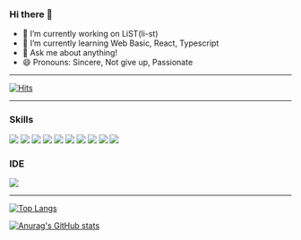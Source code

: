 ### Hi there 👋

- 🔭 I’m currently working on LiST(li-st)
- 🌱 I’m currently learning Web Basic, React, Typescript
- 💬 Ask me about anything!
- 😄 Pronouns: Sincere, Not give up, Passionate

* * *
[![Hits](https://hits.seeyoufarm.com/api/count/incr/badge.svg?url=https%3A%2F%2Fgithub.com%2FJangHyuckYun&count_bg=%236C52EF&title_bg=%23555555&icon=intellijidea.svg&icon_color=%23E7E7E7&title=hits&edge_flat=false)](https://hits.seeyoufarm.com)
* * *

### Skills
<img src="https://img.shields.io/badge/HTML--E34F26?style=flat&logo=HTML5&logoColor=E34F26"/>
<img src="https://img.shields.io/badge/CSS--1572B6?style=flat&logo=CSS3&logoColor=1572B6"/>
<img src="https://img.shields.io/badge/JS--F7DF1E?style=flat&logo=JavaScript&logoColor=F7DF1E"/>
<img src="https://img.shields.io/badge/React--61DAFB?style=flat&logo=React&logoColor=61DAFB"/>
<img src="https://img.shields.io/badge/Node.js--339933?style=flat&logo=Node.Js&logoColor=339933"/>
<img src="https://img.shields.io/badge/Chart.js--FF6384?style=flat&logo=Chart.js&logoColor=FF6384"/>
<img src="https://img.shields.io/badge/Java--ffffff?style=flat&logo=Java&logoColor=ffffff"/>
<img src="https://img.shields.io/badge/Spring--6DB33F?style=flat&logo=Spring&logoColor=6DB33F"/>
<img src="https://img.shields.io/badge/SpringBoot--6DB33F?style=flat&logo=SpringBoot&logoColor=6DB33F"/>
<img src="https://img.shields.io/badge/MariaDB--FFFFFF?style=flat&logo=MariaDB&logoColor=FFFFFF"/>

### IDE
<img src="https://img.shields.io/badge/IntelliJ--FFFFFF?style=flat&logo=IntelliJIDEA&logoColor=FFFFFF"/>

* * *
<!--
**JangHyuckYun/JangHyuckYun** is a ✨ _special_ ✨ repository because its `README.md` (this file) appears on your GitHub profile.

Here are some ideas to get you started:

- 🔭 I’m currently working on LiST(li-st)
- 🌱 I’m currently learning Web Basic, React
- 👯 I’m looking to collaborate on ...
- 🤔 I’m looking for help with ...
- 💬 Ask me about ...
- 📫 How to reach me: ...
- 😄 Pronouns: Sincere, Not give up, Passionate
- ⚡ Fun fact: ...
-->

[![Top Langs](https://github-readme-stats.vercel.app/api/top-langs/?username=JangHyuckYun&layout=compact&theme=tokyonight)](https://github.com/anuraghazra/github-readme-stats)

[![Anurag's GitHub stats](https://github-readme-stats.vercel.app/api?username=JangHyuckYun&show_icons=true&theme=tokyonight)](https://github.com/anuraghazra/github-readme-stats)

